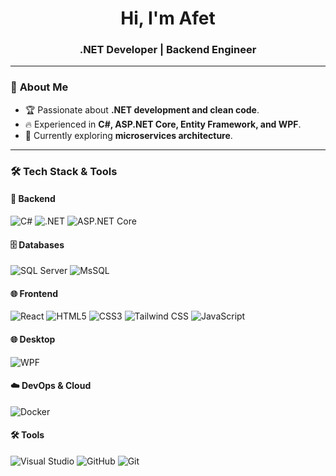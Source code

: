 <h1 align="center">Hi, I'm Afet </h1>
<h3 align="center">.NET Developer | Backend Engineer </h3>



---

### 🚀 **About Me**
- 🏆 Passionate about **.NET development and clean code**.
- 🔥 Experienced in **C#, ASP.NET Core, Entity Framework, and WPF**.
- 🎯 Currently exploring **microservices architecture**.


---

### 🛠 **Tech Stack & Tools**
#### 🚀 Backend
![C#](https://img.shields.io/badge/C%23-%23239120.svg?style=for-the-badge&logo=c-sharp&logoColor=white)
![.NET](https://img.shields.io/badge/.NET-512BD4.svg?style=for-the-badge&logo=dotnet&logoColor=white)
![ASP.NET Core](https://img.shields.io/badge/ASP.NET%20Core-%23007ACC.svg?style=for-the-badge&logo=dotnet&logoColor=white)

#### 🗄️ Databases
![SQL Server](https://img.shields.io/badge/SQL%20Server-%23CC2927.svg?style=for-the-badge&logo=microsoft-sql-server&logoColor=white)
![MsSQL](https://img.shields.io/badge/MsSql-%23316192.svg?style=for-the-badge&logo=postgresql&logoColor=white)

#### 🌐 Frontend
 ![React](https://img.shields.io/badge/React-%2361DAFB.svg?style=for-the-badge&logo=react&logoColor=white)
![HTML5](https://img.shields.io/badge/HTML5-%23E34F26.svg?style=for-the-badge&logo=html5&logoColor=white)
![CSS3](https://img.shields.io/badge/CSS3-%231572B6.svg?style=for-the-badge&logo=css3&logoColor=white)
![Tailwind CSS](https://img.shields.io/badge/TailwindCSS-%2338B2AC.svg?style=for-the-badge&logo=tailwind-css&logoColor=white)
![JavaScript](https://img.shields.io/badge/JavaScript-%23F7DF1E.svg?style=for-the-badge&logo=javascript&logoColor=black)

#### 🌐 Desktop
![WPF](https://img.shields.io/badge/WPF-%23007ACC.svg?style=for-the-badge&logo=microsoft&logoColor=white)

#### ☁️ DevOps & Cloud
![Docker](https://img.shields.io/badge/Docker-%232496ED.svg?style=for-the-badge&logo=docker&logoColor=white)


#### 🛠 Tools
![Visual Studio](https://img.shields.io/badge/Visual%20Studio-%235C2D91.svg?style=for-the-badge&logo=visual-studio&logoColor=white)
![GitHub](https://img.shields.io/badge/GitHub-%23181717.svg?style=for-the-badge&logo=github&logoColor=white)
![Git](https://img.shields.io/badge/Git-%23F05032.svg?style=for-the-badge&logo=git&logoColor=white)






